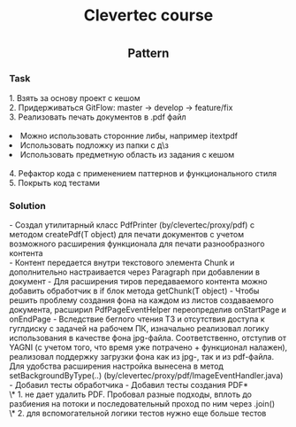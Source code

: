 <h1 align="center">Clevertec course<h1>
<h2 align="center">Pattern</h2>
<h3>Task</h3>
1.	Взять за основу проект с кешом <br>
2.	Придерживаться GitFlow: master -> develop -> feature/fix <br>
3.	Реализовать печать документов в .pdf файл <br> <br>
<li>Можно использовать сторонние либы, например itextpdf </li>
<li>Использовать подложку из папки с д\з</li>
<li>Использовать предметную область из задания с кешом</li> <br>
4.	Рефактор кода с применением паттернов и функционального стиля <br>
5.	Покрыть код тестами <br>

<h3>Solution</h3>
- Создал утилитарный класс PdfPrinter (by/clevertec/proxy/pdf) c методом createPdf(T object) для печати документов с учетом возможного расширения функционала для печати разнообразного контента <br>
- Контент передается внутри текстового элемента Chunk и дополнительно настраивается через Paragraph при добавлении в документ
- Для расширения тиров передаваемого контента можно добавить обработчик в if блок метода getChunk(T object)
- Чтобы решить проблему создания фона на каждом из листов создаваемого документа, расширил PdfPageEventHelper переопределив onStartPage и onEndPage
- Вследствие беглого чтения ТЗ и отсутствия доступа к гуглдиску с задачей на рабочем ПК, изначально реализовал логику использования в качестве фона jpg-файла. Соответственно, отступив от YAGNI (с учетом того, что время уже потрачено + функционал налажен), реализовал поддержку загрузки фона как из jpg-, так и из pdf-файла. Для удобства расширения настройка вынесена в метод setBackgroundByType(..) (by/clevertec/proxy/pdf/ImageEventHandler.java) 
- Добавил тесты обработчика
- Добавил тесты создания PDF* <br>
 \* 1. не дает удалить PDF. Пробовал разные подходы, вплоть до разбиения на потоки и последовательный проход по ним через .join() <br>
 \* 2. для вспомогательной логики тестов нужно еще больше тестов
 